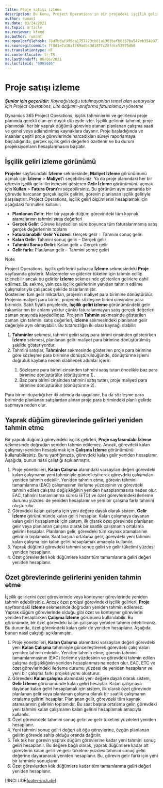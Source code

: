 ```yaml
---
title: Proje satışı izleme
description: Bu konu, Project Operations'ın bir projedeki işçilik gelirine ilişkin ilerlemeyi nasıl izlediği hakkında bilgiler sağlar.
author: rumant
ms.date: 03/24/2021
ms.topic: article
ms.reviewer: kfend
ms.author: rumant
ms.openlocfilehash: 78d7bdaf9f5ca1757273cb81a1303befb0357ba547eb354097786fc3c38962b9
ms.sourcegitcommit: 7f8d1e7a16af769adb43d1877c28fdce53975db8
ms.translationtype: HT
ms.contentlocale: tr-TR
ms.lasthandoff: 08/06/2021
ms.locfileid: "6995605"
---
```

# <a name="project-sales-tracking"></a>Proje satışı izleme

_**Şunlar için geçerlidir:** Kaynağı/stoğu tutulmayanları temel alan senaryolar için Project Operations, Lite dağıtımı-proforma faturalamayı yönetme_

Dynamics 365 Project Operations, işçilik tahminlerini ve gelirlerini proje planında gerekli olan en düşük düzeyde izler. İşçilik gelirinin tahmini, proje planındaki her bir yaprak düğümü görevine atanan planlanan çalışma saati ve genel veya adlandırılmış kaynaklara dayanır. Proje başladığında ve insanlar çeşitli proje görevlerinde harcadıkları süreyi raporlamaya başladığında, gerçek işçilik geliri değerleri özetlenir ve bu durum projeksiyonların hesaplanmasını başlatır.

## <a name="labor-revenue-tracking-view"></a>İşçilik geliri izleme görünümü

**Projeler** sayfasındaki **İzleme** sekmesinde, **Maliyet İzleme** görünümünü açmak için **İzleme** > **Maliyet**'i seçebilirsiniz. Ya da proje planındaki her bir görevin işçilik geliri ilerlemesini gösteren **Gelir İzleme** görünümünü açmak için **Kullan** > **Fatura Oranı**'nı seçebilirsiniz. Bu görünüm aynı zamanda bir görevde harcanan gerçek işçilik gelirini, görevin planlanan işçilik geliriyle karşılaştırır. Project Operations, işçilik geliri ölçümlerini hesaplamak için aşağıdaki formülleri kullanır:

- **Planlanan Gelir**: Her bir yaprak düğüm görevindeki tüm kaynak atamalarının tahmini satış değerleri
- **Gerçek Gelir**: Göreve kaydedilen süre boyunca tüm faturalanmamış satış gerçek değerlerinin toplamı
- **Faturalanabilir Gelir Yüzdesi**: Gerçek gelir ÷ Tahmini sonuç geliri
- **Kalan Gelir**: Tahmini sonuç geliri – Gerçek gelir
- **Tahmini Sonuç Geliri**: Kalan gelir + Gerçek gelir
- **Gelir farkı**: Planlanan gelir – Tahmini sonuç geliri


> [!NOTE]
> Project Operations, işçilik gelirlerini yalnızca **İzleme** sekmesindeki **Proje** sayfasında gösterir. Malzemeler ve giderler tüketim için tahmin edilip izlenebilir ancak bu gelirler **İzleme** sekmesinde gösterilen gelirlere dahil edilmez. Bu sekme, yalnızca işçilik gelirlerinin yeniden tahmin edilme çalışmalarıyla çalışacak şekilde tasarlanmıştır.  
> Gösterilen tüm gelir miktarları, projenin maliyet para birimine dönüştürülür. Projenin maliyet para birimi, projedeki sözleşme birimi cinsinden para birimidir. Sabit fiyatlı projelerde, **İşçilik geliri izleme** görünümündeki gelir rakamlarının bir anlamı yoktur çünkü faturalanmayan satış gerçek değerleri zaman onayında kaydedilmez.
> Projenin **Tahmin** sekmesinde gösterilen zaman için tahmini satış değerleri, **İzleme** sekmesindeki planlanan gelir değeriyle aynı olmayabilir. Bu tutarsızlığın iki olası kaynağı olabilir:
><ol>
   ><li> <b>Tahminler</b> sekmesi, tahmini geliri satış para birimi cinsinden gösterirken <b>İzleme</b> sekmesi, planlanan geliri maliyet para birimine dönüştürülmüş şekilde gösteriyordur. </li>
   ><li> Tahmini satışlar, <b>Tahminler</b> sekmesinde gösterilen proje para birimine göre sözleşme para birimine dönüştürüldüğünde, dönüştürme işlemi doğruluk kaybına neden olabilecek adımlar içerir: </li>
><ol>
><li> Sözleşme para birimi cinsinden tahmini satış tutarı öncelikle baz para birimine dönüştürülür (dönüştürme 1).</li>
><li> Baz para birimi cinsinden tahmini satış tutarı, proje maliyeti para birimine dönüştürülür (dönüştürme 2). </li>
></ol>
></ol>
> Para birimi duyarlığı her iki adımda da uygulanır, bu da sözleşme para biriminde planlanan satışlardan alınan proje para birimindeki planlı gelirde sapmaya neden olur.
   

## <a name="reprojecting-revenues-on-leaf-node-tasks"></a>Yaprak düğüm görevlerinde gelirleri yeniden tahmin etme

Bir yaprak düğümü görevindeki işçilik gelirleri, **Proje sayfasındaki** **İzleme** sekmesinde doğrudan yeniden tahmin edilemez. Ancak, görevdeki kalan çalışmayı yeniden hesaplamak için **Çalışma İzleme** görünümünü kullanabilirsiniz. Bunu yaptığınızda, görevdeki kalan gelir yeniden hesaplanır. Aşağıda, bunun nasıl çalıştığı açıklanmıştır.

1. Proje yöneticileri, **Kalan Çalışma** alanındaki varsayılan değeri görevdeki kalan çalışmanın yeni tahminiyle güncelleştirerek görevdeki çalışmaları yeniden tahmin edebilir. Yeniden tahmin etme, görevin tahmini tamamlanma (EAC) çalışmasının ilerleme yüzdesinin ve görevdeki tahmin edilen çalışma değişikliğinin yeniden hesaplanmasına neden olur. EAC, tahmini tamamlanma süresi (ETC) ve özet görevlerindeki ilerleme durumu yüzdesi de yeniden hesaplanır ve yeni bir çalışma farkı tahmini oluşturulur.
2. Görevdeki kalan çalışma için yeni değere dayalı olarak sistem, **Gelir İzleme** görünümünde kalan geliri hesaplar. Kalan çalışmaya dayanan kalan geliri hesaplamak için sistem, ilk olarak özet görevinde planlanan gelir veya planlanan çalışma olarak bir saatlik çalışmanın ortalama gelirini hesaplar. Planlanan gelir, görevdeki tüm kaynak atamalarının gelirinin toplamıdır. Saat başına ortalama gelir, görevdeki yeni tahmini kalan çalışma için kalan geliri hesaplamak amacıyla kullanılır.
3. Yaprak düğümü görevdeki tahmini sonuç geliri ve gelir tüketimi yüzdesi yeniden hesaplanır.
4. Özet görevlerden kök düğümlere kadar tüm tamamlanma geliri değeri yeniden hesaplanır.

## <a name="reprojecting-revenues-on-summary-tasks"></a>Özet görevlerinde gelirlerini yeniden tahmin etme

İşçilik gelirlerini özet görevlerinde veya konteyner görevlerinde yeniden tahmin edebilirsiniz. Ancak özet projesi görevindeki işçilik gelirleri, **Proje** sayfasındaki **İzleme** sekmesinde doğrudan yeniden tahmin edilemez. Yaprak düğüm görevlerinde olduğu gibi özet ve konteyner görevlerini yeniden hesaplarken **Çalışma İzleme** görünümü kullanılabilir. Bu görünümde, bir özet görevdeki kalan çalışmayı yeniden tahmin edebilirsiniz. Bu durumda, özet görevindeki kalan gelir de yeniden hesaplanır. Aşağıda, bunun nasıl çalıştığı açıklanmıştır.

1. Proje yöneticileri, **Kalan Çalışma** alanındaki varsayılan değeri görevdeki yeni **Kalan Çalışma** tahminiyle güncelleştirerek görevdeki çalışmaları yeniden tahmin edebilir. Yeniden tahmin etme, görevin tahmini tamamlanmasının (EAC) ilerleme yüzdesinin ve görevdeki tahmin edilen çalışma değişikliğinin yeniden hesaplanmasına neden olur. EAC, ETC ve özet görevlerindeki ilerleme durumu yüzdesi de yeniden hesaplanır ve yeni bir çalışma farkı projeksiyonu oluşturur.
2. Görevdeki **Kalan çalışma** alanındaki yeni değere dayalı olarak sistem, **Gelir İzleme** görünümünde kalan geliri hesaplar. Kalan çalışmaya dayanan kalan geliri hesaplamak için sistem, ilk olarak özet görevinde planlanan gelir veya planlanan çalışma olarak bir saatlik çalışmanın ortalama gelirini hesaplar. Planlanan gelir, görevdeki tüm kaynak atamalarının gelirinin toplamıdır. Bu saat başına ortalama gelir, görevdeki yeni tahmini kalan çalışmanın kalan gelirini hesaplamak amacıyla kullanılır.
3. Özet görevindeki tahmini sonuç geliri ve gelir tüketimi yüzdeleri yeniden hesaplanır.
4. Yeni tahmini sonuç geliri değeri alt öğe görevlerine, özgün planlanan gelirin görevde sahip olduğu oranda dağıtılır.
5. Tek tek her görevin yaprak düğüm görevlerine kadar yeni tahmini sonuç geliri hesaplanır. Bu değere bağlı olarak, yaprak düğümlere kadar alt görevlerin kalan geliri ve gelir tüketme yüzdesi tahmini sonuç geliri değerine dayaranarak yeniden hesaplanır. Bu, görevin gelir farkı için yeni bir tahminle sonuçlanır. 
6. Özet görevlerden kök düğümlere kadar tüm tamamlanma geliri değeri yeniden hesaplanır.


[!INCLUDE[footer-include](../includes/footer-banner.md)]


